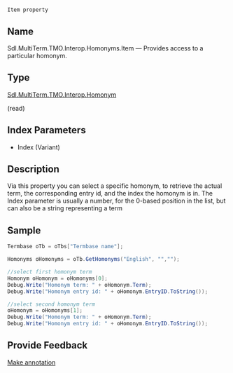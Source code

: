 

# 
    Item property



## Name

Sdl.MultiTerm.TMO.Interop.Homonyms.Item —          Provides access to a particular homonym.



## Type

[Sdl.MultiTerm.TMO.Interop.Homonym](Sdl.MultiTerm.TMO.Interop.Homonym.html)

(read)



## Index Parameters

* Index (Variant)




## Description



Via this property you can select a specific homonym, to retrieve the actual term, the corresponding entry id, and the index the homonym is in. The Index parameter is usually a number, for the 0-based position in the list, but can also be a string representing a term



## Sample


```cs
Termbase oTb = oTbs["Termbase name"];

Homonyms oHomonyms = oTb.GetHomonyms("English", "","");

//select first homonym term
Homonym oHomonym = oHomonyms[0];
Debug.Write("Homonym term: " + oHomonym.Term);
Debug.Write("Homonym entry id: " + oHomonym.EntryID.ToString());

//select second homonym term
oHomonym = oHomonyms[1];
Debug.Write("Homonym term: " + oHomonym.Term);
Debug.Write("Homonym entry id: " + oHomonym.EntryID.ToString());
```



## Provide Feedback

[Make annotation](mailto:sdk-feedback@sdl.com&amp;subject=Reference%20for%20Sdl.MultiTerm.TMO.Interop.Homonyms.Item)

